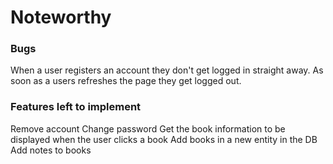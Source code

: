 # Noteworthy

### Bugs

When a user registers an account they don't get logged in straight away.
As soon as a users refreshes the page they get logged out.

### Features left to implement

Remove account
Change password
Get the book information to be displayed when the user clicks a book
Add books in a new entity in the DB
Add notes to books
